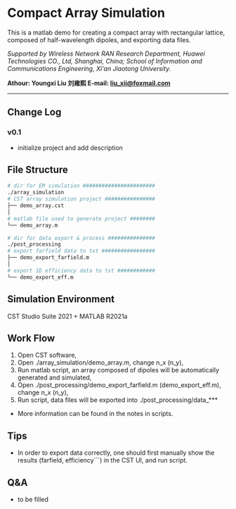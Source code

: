 # Compact Array Simulation

This is a matlab demo for creating a compact array with rectangular lattice, composed of half-wavelength dipoles, and exporting data files.

*Supported by Wireless Network RAN Research Department, Huawei Technologies CO., Ltd, Shanghai, China; School of Information and Communications Engineering, Xi'an Jiaotong University.*

**Athour: Youngxi Liu 刘雍熙  E-mail: <liu_xii@foxmail.com>**

***

## Change Log

### v0.1

- initialize project and add description

## File Structure
```bash
# dir for EM simulation #######################
./array_simulation
# CST array simulation project ################
├── demo_array.cst
│
# matlab file used to generate project ########
└── demo_array.m     

# dir for data export & process ###############
./post_processing
# export farfield data to txt #################
├── demo_export_farfield.m
│
# export 1D efficiency data to txt ############
└── demo_export_eff.m

```

## Simulation Environment
CST Studio Suite 2021 + MATLAB R2021a

## Work Flow
1. Open CST software,
2. Open ./array_simulation/demo_array.m, change n_x (n_y),
3. Run matlab script, an array composed of dipoles will be automatically generated and simulated,
4. Open ./post_processing/demo_export_farfield.m (demo_export_eff.m), change n_x (n_y),
5. Run script, data files will be exported into ./post_processing/data_***
- More information can be found in the notes in scripts.

## Tips
- In order to export data correctly, one should first manually show the results (farfield, efficiency```) in the CST UI, and run script.

## Q&A
- to be filled